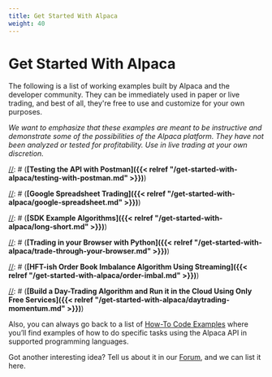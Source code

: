 ```yaml
---
title: Get Started With Alpaca
weight: 40
---
```


# Get Started With Alpaca

The following is a list of working examples built by Alpaca and the developer community. They can be
immediately used in paper or live trading, and best of all, they're free to use and customize for your own
purposes.

*We want to emphasize that these examples are meant to be instructive and demonstrate some of the possibilities of
the Alpaca platform. They have not been analyzed or tested for profitability. Use in live trading at your own
discretion.*

[//]: # (**The following examples can be tested whether or not you have a funded brokerage account:**)

[//]: # (**[Testing the API with Postman]({{< relref "/get-started-with-alpaca/testing-with-postman.md" >}})**)

[//]: # (**[Google Spreadsheet Trading]({{< relref "/get-started-with-alpaca/google-spreadsheet.md" >}})**)

[//]: # (**[SDK Example Algorithms]({{< relref "/get-started-with-alpaca/long-short.md" >}})**)

[//]: # (**[Trading in your Browser with Python]({{< relref "/get-started-with-alpaca/trade-through-your-browser.md" >}})**)

[//]: # (**[HFT-ish Order Book Imbalance Algorithm Using Streaming]({{< relref "/get-started-with-alpaca/order-imbal.md" >}})**)

[//]: # (**[Build a Day-Trading Algorithm and Run it in the Cloud Using Only Free Services]({{< relref "/get-started-with-alpaca/daytrading-momentum.md" >}})**)

Also, you can always go back to a list of [How-To Code Examples](https://alpaca.markets/docs/api-documentation/how-to/) where you’ll find examples of how to do specific tasks using the Alpaca API in supported programming languages.

Got another interesting idea? Tell us about it in our [Forum](https://forum.alpaca.markets), and we can list it here.
